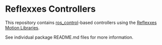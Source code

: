 Reflexxes Controllers
=====================

This repository contains [ros_control](http://www.github.com/ros-controls/ros_control)-based controllers using the [Reflexxes Motion Libraries](http://www.reflexxes.com).

See individual package README.md files for more information.
